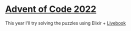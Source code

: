 # [Advent of Code 2022](https://adventofcode.com/)

This year I'll try solving the puzzles using Elixir + [Livebook](https://livebook.dev/)
